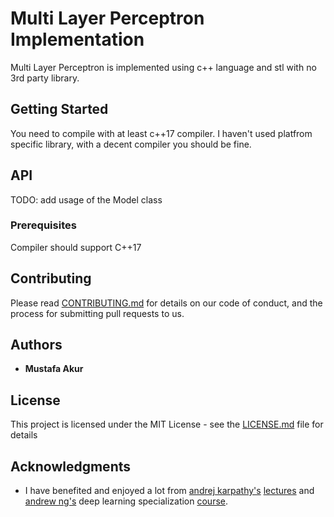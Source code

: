 # Multi Layer Perceptron Implementation

Multi Layer Perceptron is implemented using c++ language and stl with no 3rd party library. 

## Getting Started

You need to compile with at least c++17 compiler. I haven't used platfrom specific library, with a decent compiler you should be fine.

## API
TODO: add usage of the Model class

### Prerequisites

Compiler should support C++17

## Contributing

Please read [CONTRIBUTING.md](https://gist.github.com/PurpleBooth/b24679402957c63ec426) for details on our code of conduct, and the process for submitting pull requests to us.

## Authors

* **Mustafa Akur** 

## License

This project is licensed under the MIT License - see the [LICENSE.md](LICENSE.md) file for details

## Acknowledgments

* I have benefited and enjoyed a lot from [andrej karpathy's](http://karpathy.github.io/) [lectures](https://cs231n.github.io/) and [andrew ng's](https://en.wikipedia.org/wiki/Andrew_Ng) deep learning specialization [course](https://www.coursera.org/specializations/deep-learning).
